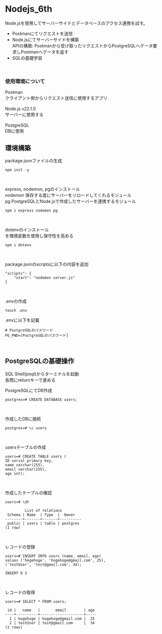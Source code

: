 # Nodejs_6th
Node.jsを使用してサーバーサイドとデータベースのアクセス連携を試す。
<br>
- Postmanにてリクエストを送信
- Node.jsにてサーバーサイドを構築<br>
  APIの構築: Postmanから受け取ったリクエストからPostgreSQLへデータ要求しPostmanへデータを返す<br>
- SQLの基礎学習
<br>

### 使用環境について
Postman<br>
クライアント側からリクエスト送信に使用するアプリ<br>
<br>
Node.js v22.1.0<br>
サーバーに使用する<br>
<br>
PostgreSQL<br>
DBに使用<br>

## 環境構築
package.jsonファイルの生成<br>

```
npm init -y
```

<br>

express, nodemon, pgのインストール<br>
nodemon 保存する度にサーバーをリロードしてくれるモジュール<br>
pg PostgreSQLとNode.jsで作成したサーバーを連携するモジュール<br>

```
npm i express nodemon pg
```

<br>

dotenvのインストール<br>
を環境変数を使用し保守性を高める<br>

```
npm i dotenv
```

<br>

package.jsonのscriptsに以下の内容を追加

```
"scripts": {
    "start": "nodemon server.js"
}
```

<br>

.envの作成<br>

```
touch .env
```
.envに以下を記載<br>

```
# PostgreSQLのパスワード
PG_PWD=[PostgreSQLのパスワード]
```

<br>

## PostgreSQLの基礎操作

SQL Shell(psql)からターミナルを起動
<br>
各問にreturnキーで進める<br>

PostgreSQLにてDB作成

```
postgres=# CREATE DATABASE users;
```

<br>

作成したDBに接続

```
postgres=# \c users
```

<br>

usersテーブルの作成

```
users=# CREATE TABLE users (
ID serial primary key,
name varchar(255),
email varchar(255),
age int);
```

<br>

作成したテーブルの確認

```
users=# \dt
```
```
         List of relations
 Schema | Name  | Type  |  Owner   
--------+-------+-------+----------
 public | users | table | postgres
(1 row)
```
<br>

レコードの登録

```
users=# INSERT INTO users (name, email, age)
values ('hogehoge', 'hogehoge@gmail.com', 25),
('testUser', 'test@gmail.com', 34);
```
```
INSERT 0 2
```

<br>

レコードの取得<br>

```
users=# SELECT * FROM users;
```
```
 id |   name   |       email        | age 
----+----------+--------------------+-----
  1 | hogehoge | hogehoge@gmail.com |  25
  2 | testUser | test@gmail.com     |  34
(2 rows)
```

<br>

